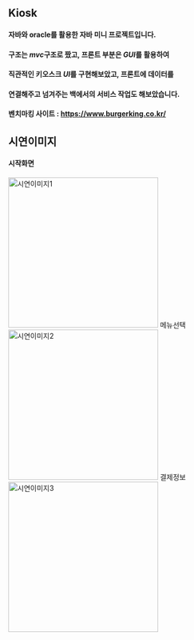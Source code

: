 
## Kiosk


#### 자바와 oracle를 활용한 자바 미니 프로젝트입니다.
#### 구조는 ***mvc***구조로 짰고, 프론트 부분은 ***GUI***를 활용하여 
#### 직관적인 키오스크 ***UI***를 구현해보았고, 프론트에 데이터를
#### 연결해주고 넘겨주는 백에서의 서비스 작업도 해보았습니다. 
#### 벤치마킹 사이트 : <https://www.burgerking.co.kr/>

<!-- Image -->
## 시연이미지 

#### 시작화면 
<img width="300" alt="시연이미지1" src="https://user-images.githubusercontent.com/76465997/131600451-bbec8e94-add3-481f-bb07-f648cd7fc22b.png">
메뉴선택
<img width="300" alt="시연이미지2" src="https://user-images.githubusercontent.com/76465997/131600596-14051309-1010-471e-8cd5-fb9eb16a95af.png">
결제정보
<img width="300" alt="시연이미지3" src="https://user-images.githubusercontent.com/76465997/131600603-9e267559-31b2-47c3-a893-dd7911dfaae9.png">

